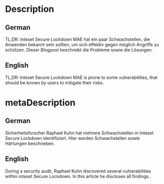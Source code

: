 # Description

## German
TL;DR: Inteset Secure Lockdown MAE hat ein paar Schwachstellen, die Anwenden bekannt sein sollten, um sich effektiv gegen möglich Angriffe zu schützen. Dieser Blogpost beschreibt die Probleme sowie die Lösungen.

## English
TL;DR: Inteset Secure Lockdown MAE is prone to some vulnerabilities, that should be known by users to mitigate their risks.

# metaDescription

## German
Sicherheitsforscher Raphael Kuhn hat mehrere Schwachstellen in Inteset Secure Lockdown identifiziert. Hier werden Schwachstellen sowie Härtungen beschrieben.

## English
During a security audit, Raphael Kuhn discovered several vulnerabilities within inteset Secure Lockdown. In this article he discloses all findings..
